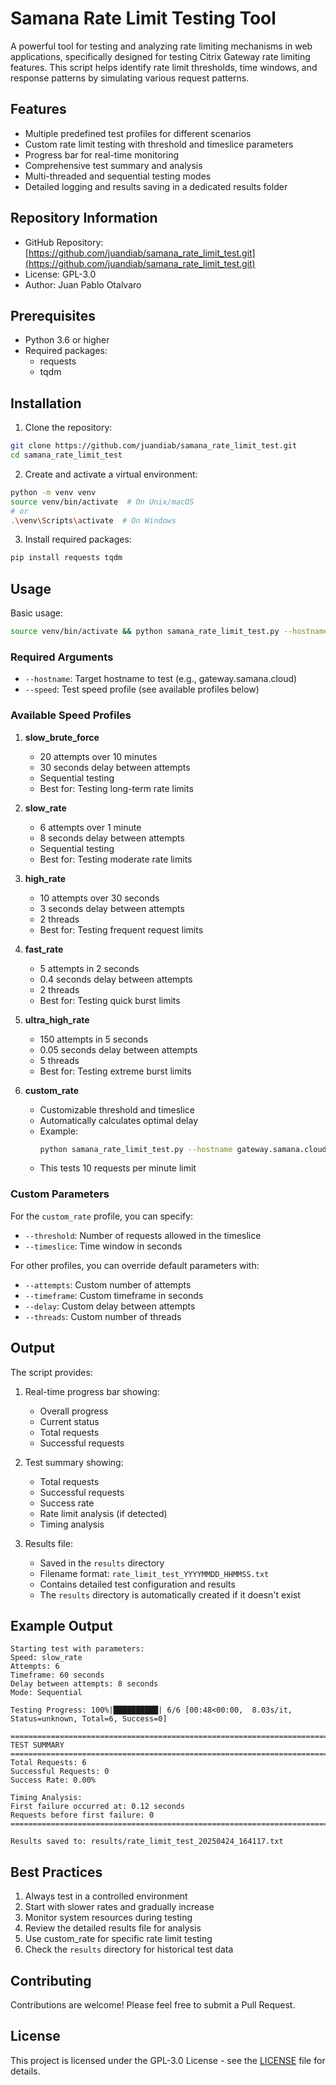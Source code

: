 # Samana Rate Limit Testing Tool

A powerful tool for testing and analyzing rate limiting mechanisms in web applications, specifically designed for testing Citrix Gateway rate limiting features. This script helps identify rate limit thresholds, time windows, and response patterns by simulating various request patterns.

## Features

- Multiple predefined test profiles for different scenarios
- Custom rate limit testing with threshold and timeslice parameters
- Progress bar for real-time monitoring
- Comprehensive test summary and analysis
- Multi-threaded and sequential testing modes
- Detailed logging and results saving in a dedicated results folder

## Repository Information

- GitHub Repository: [https://github.com/juandiab/samana_rate_limit_test.git](https://github.com/juandiab/samana_rate_limit_test.git)
- License: GPL-3.0
- Author: Juan Pablo Otalvaro

## Prerequisites

- Python 3.6 or higher
- Required packages:
  - requests
  - tqdm

## Installation

1. Clone the repository:
```bash
git clone https://github.com/juandiab/samana_rate_limit_test.git
cd samana_rate_limit_test
```

2. Create and activate a virtual environment:
```bash
python -m venv venv
source venv/bin/activate  # On Unix/macOS
# or
.\venv\Scripts\activate  # On Windows
```

3. Install required packages:
```bash
pip install requests tqdm
```

## Usage

Basic usage:
```bash
source venv/bin/activate && python samana_rate_limit_test.py --hostname gateway.samana.cloud --speed slow_rate
```

### Required Arguments

- `--hostname`: Target hostname to test (e.g., gateway.samana.cloud)
- `--speed`: Test speed profile (see available profiles below)

### Available Speed Profiles

1. **slow_brute_force**
   - 20 attempts over 10 minutes
   - 30 seconds delay between attempts
   - Sequential testing
   - Best for: Testing long-term rate limits

2. **slow_rate**
   - 6 attempts over 1 minute
   - 8 seconds delay between attempts
   - Sequential testing
   - Best for: Testing moderate rate limits

3. **high_rate**
   - 10 attempts over 30 seconds
   - 3 seconds delay between attempts
   - 2 threads
   - Best for: Testing frequent request limits

4. **fast_rate**
   - 5 attempts in 2 seconds
   - 0.4 seconds delay between attempts
   - 2 threads
   - Best for: Testing quick burst limits

5. **ultra_high_rate**
   - 150 attempts in 5 seconds
   - 0.05 seconds delay between attempts
   - 5 threads
   - Best for: Testing extreme burst limits

6. **custom_rate**
   - Customizable threshold and timeslice
   - Automatically calculates optimal delay
   - Example:
     ```bash
     python samana_rate_limit_test.py --hostname gateway.samana.cloud --speed custom_rate --threshold 10 --timeslice 60
     ```
   - This tests 10 requests per minute limit

### Custom Parameters

For the `custom_rate` profile, you can specify:
- `--threshold`: Number of requests allowed in the timeslice
- `--timeslice`: Time window in seconds

For other profiles, you can override default parameters with:
- `--attempts`: Custom number of attempts
- `--timeframe`: Custom timeframe in seconds
- `--delay`: Custom delay between attempts
- `--threads`: Custom number of threads

## Output

The script provides:
1. Real-time progress bar showing:
   - Overall progress
   - Current status
   - Total requests
   - Successful requests

2. Test summary showing:
   - Total requests
   - Successful requests
   - Success rate
   - Rate limit analysis (if detected)
   - Timing analysis

3. Results file:
   - Saved in the `results` directory
   - Filename format: `rate_limit_test_YYYYMMDD_HHMMSS.txt`
   - Contains detailed test configuration and results
   - The `results` directory is automatically created if it doesn't exist

## Example Output

```
Starting test with parameters:
Speed: slow_rate
Attempts: 6
Timeframe: 60 seconds
Delay between attempts: 8 seconds
Mode: Sequential

Testing Progress: 100%|██████████| 6/6 [00:48<00:00,  8.03s/it, Status=unknown, Total=6, Success=0]

================================================================================
TEST SUMMARY
================================================================================
Total Requests: 6
Successful Requests: 0
Success Rate: 0.00%

Timing Analysis:
First failure occurred at: 0.12 seconds
Requests before first failure: 0
================================================================================

Results saved to: results/rate_limit_test_20250424_164117.txt
```

## Best Practices

1. Always test in a controlled environment
2. Start with slower rates and gradually increase
3. Monitor system resources during testing
4. Review the detailed results file for analysis
5. Use custom_rate for specific rate limit testing
6. Check the `results` directory for historical test data

## Contributing

Contributions are welcome! Please feel free to submit a Pull Request.

## License

This project is licensed under the GPL-3.0 License - see the [LICENSE](LICENSE) file for details. 